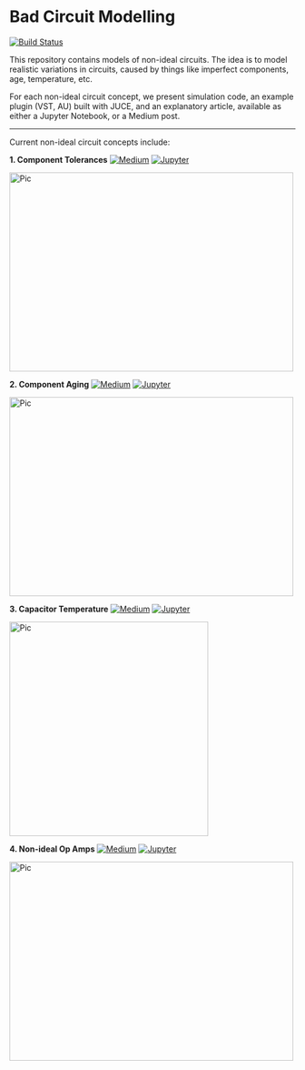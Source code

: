 # Bad Circuit Modelling

[![Build Status](https://travis-ci.com/jatinchowdhury18/Bad-Circuit-Modelling.svg?branch=master)](https://travis-ci.com/jatinchowdhury18/Bad-Circuit-Modelling)

This repository contains models of non-ideal circuits. The idea is to model
realistic variations in circuits, caused by things like imperfect components,
age, temperature, etc.

For each non-ideal circuit concept, we present simulation code, an example
plugin (VST, AU) built with JUCE, and an explanatory article, available
as either a Jupyter Notebook, or a Medium post.

---

Current non-ideal circuit concepts include:

**1. Component Tolerances**
[![Medium](https://img.shields.io/badge/Read%20on-Medium-blue)](https://medium.com/@jatinchowdhury18/bad-circuit-modelling-episode-1-component-tolerances-3ffdbe4e980c)
[![Jupyter](https://img.shields.io/badge/Read%20as-Jupyter-orange)](https://ccrma.stanford.edu/~jatin/Bad-Circuit-Modelling/Tolerances.html)

<img src="https://github.com/jatinchowdhury18/Bad-Circuit-Modelling/blob/master/CMTolerance/Pics/lpf_tgauss_plot.png" alt="Pic" width="500" height="350">

**2. Component Aging**
[![Medium](https://img.shields.io/badge/Read%20on-Medium-blue)](https://medium.com/@jatinchowdhury18/bad-circuit-modelling-episode-2-component-aging-faef126b7029)
[![Jupyter](https://img.shields.io/badge/Read%20as-Jupyter-orange)](https://ccrma.stanford.edu/~jatin/Bad-Circuit-Modelling/Aging.html)

<img src="https://github.com/jatinchowdhury18/Bad-Circuit-Modelling/blob/master/CMAging/Pics/FullFail.png" alt="Pic" width="500" height="350">

**3. Capacitor Temperature**
[![Medium](https://img.shields.io/badge/Read%20on-Medium-blue)](https://medium.com/@jatinchowdhury18/bad-circuit-modelling-episode-3-temperature-e31d124767f1)
[![Jupyter](https://img.shields.io/badge/Read%20as-Jupyter-orange)](https://ccrma.stanford.edu/~jatin/Bad-Circuit-Modelling/Temperature.html)

<img src="https://github.com/jatinchowdhury18/Bad-Circuit-Modelling/blob/master/CMTemperature/Pics/Temperature.png" alt="Pic" width="350" height="377">

**4. Non-ideal Op Amps**
[![Medium](https://img.shields.io/badge/Read%20on-Medium-blue)](https://medium.com/@jatinchowdhury18/bad-circuit-modelling-episode-4-op-amps-a781bfe455af)
[![Jupyter](https://img.shields.io/badge/Read%20as-Jupyter-orange)](https://ccrma.stanford.edu/~jatin/Bad-Circuit-Modelling/OpAmp.html)

<img src="https://github.com/jatinchowdhury18/Bad-Circuit-Modelling/blob/master/OpAmp/Pics/temp_freq_response.png" alt="Pic" width="500" height="350">
